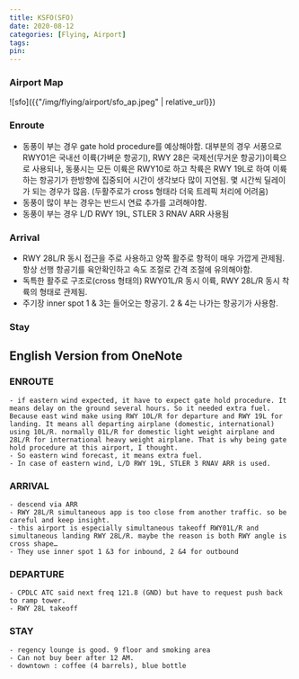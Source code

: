 ```yaml
---
title: KSFO(SFO)
date: 2020-08-12
categories: [Flying, Airport]
tags:
pin:
---
```

### Airport Map
![sfo]({{"/img/flying/airport/sfo_ap.jpeg" | relative_url}})

### Enroute
* 동풍이 부는 경우 gate hold procedure를 예상해야함. 대부분의 경우 서풍으로 RWY01은 국내선 이륙(가벼운 항공기), RWY 28은 국제선(무거운 항공기)이륙으로 사용되나, 동풍시는 모든 이륙은 RWY10로 하고 착륙은 RWY 19L로 하여 이륙하는 항공기가 한방향에 집중되어 시간이 생각보다 많이 지연됨. 몇 시간씩 딜레이가 되는 경우가 많음. (두활주로가 cross 형태라 더욱 트레픽 처리에 어려움)
* 동풍이 많이 부는 경우는 반드시 연료 추가를 고려해야함.  
* 동풍이 부는 경우 L/D RWY 19L, STLER 3 RNAV ARR 사용됨

### Arrival

* RWY 28L/R 동시 접근을 주로 사용하고 양쪽 활주로 항적이 매우 가깝게 관제됨. 항상  선행 항공기를 육안확인하고 속도 조절로 간격 조절에 유의해야함.
* 독특한 활주로 구조로(cross 형태의) RWY01L/R 동시 이륙, RWY 28L/R 동시 착륙의 형태로 관제됨.
* 주기장 inner spot 1 & 3는 들어오는 항공기. 2 & 4는 나가는 항공기가 사용함. 

### Stay

## English Version from OneNote

### ENROUTE
	- if eastern wind expected, it have to expect gate hold procedure. It means delay on the ground several hours. So it needed extra fuel. Because east wind make using RWY 10L/R for departure and RWY 19L for landing. It means all departing airplane (domestic, international) using 10L/R. normally 01L/R for domestic light weight airplane and 28L/R for international heavy weight airplane. That is why being gate hold procedure at this airport, I thought.
	- So eastern wind forecast, it means extra fuel.  
	- In case of eastern wind, L/D RWY 19L, STLER 3 RNAV ARR is used.

### ARRIVAL
	- descend via ARR
	- RWY 28L/R simultaneous app is too close from another traffic. so be careful and keep insight.
	- this airport is especially simultaneous takeoff RWY01L/R and simultaneous landing RWY 28L/R. maybe the reason is both RWY angle is cross shape…
	- They use inner spot 1 &3 for inbound, 2 &4 for outbound

### DEPARTURE
	- CPDLC ATC said next freq 121.8 (GND) but have to request push back to ramp tower.
	- RWY 28L takeoff

### STAY
	- regency lounge is good. 9 floor and smoking area
	- Can not buy beer after 12 AM.
	- downtown : coffee (4 barrels), blue bottle
